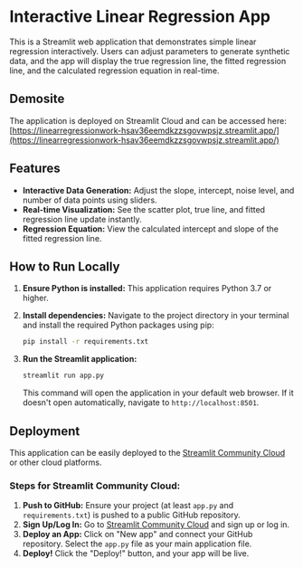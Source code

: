 # Interactive Linear Regression App

This is a Streamlit web application that demonstrates simple linear regression interactively. Users can adjust parameters to generate synthetic data, and the app will display the true regression line, the fitted regression line, and the calculated regression equation in real-time.

## Demosite
The application is deployed on Streamlit Cloud and can be accessed here: [https://linearregressionwork-hsav36eemdkzzsgovwpsjz.streamlit.app/](https://linearregressionwork-hsav36eemdkzzsgovwpsjz.streamlit.app/)

## Features

*   **Interactive Data Generation:** Adjust the slope, intercept, noise level, and number of data points using sliders.
*   **Real-time Visualization:** See the scatter plot, true line, and fitted regression line update instantly.
*   **Regression Equation:** View the calculated intercept and slope of the fitted regression line.

## How to Run Locally

1.  **Ensure Python is installed:** This application requires Python 3.7 or higher.

2.  **Install dependencies:** Navigate to the project directory in your terminal and install the required Python packages using pip:

    ```bash
    pip install -r requirements.txt
    ```

3.  **Run the Streamlit application:**

    ```bash
    streamlit run app.py
    ```

    This command will open the application in your default web browser. If it doesn't open automatically, navigate to `http://localhost:8501`.

## Deployment

This application can be easily deployed to the [Streamlit Community Cloud](https://streamlit.io/cloud) or other cloud platforms.

### Steps for Streamlit Community Cloud:

1.  **Push to GitHub:** Ensure your project (at least `app.py` and `requirements.txt`) is pushed to a public GitHub repository.
2.  **Sign Up/Log In:** Go to [Streamlit Community Cloud](https://streamlit.io/cloud) and sign up or log in.
3.  **Deploy an App:** Click on "New app" and connect your GitHub repository. Select the `app.py` file as your main application file.
4.  **Deploy!** Click the "Deploy!" button, and your app will be live.
